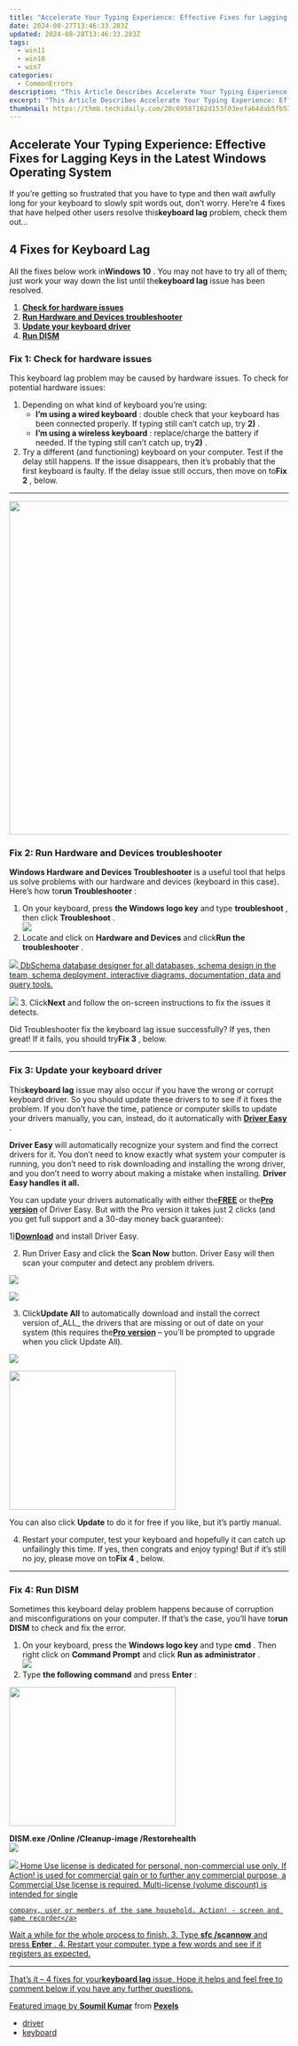 ```yaml
---
title: "Accelerate Your Typing Experience: Effective Fixes for Lagging Keys in the Latest Windows Operating System."
date: 2024-08-27T13:46:33.283Z
updated: 2024-08-28T13:46:33.283Z
tags:
  - win11
  - win10
  - win7
categories:
  - CommonErrors
description: "This Article Describes Accelerate Your Typing Experience: Effective Fixes for Lagging Keys in the Latest Windows Operating System."
excerpt: "This Article Describes Accelerate Your Typing Experience: Effective Fixes for Lagging Keys in the Latest Windows Operating System."
thumbnail: https://thmb.techidaily.com/20c69587162d153f03eefa64dab5fb5356740a9d42978b0299a0a4d322290d05.jpeg
---
```


## Accelerate Your Typing Experience: Effective Fixes for Lagging Keys in the Latest Windows Operating System

If you’re getting so frustrated that you have to type and then wait awfully long for your keyboard to slowly spit words out, don’t worry. Here’re 4 fixes that have helped other users resolve this**keyboard lag** problem, check them out…

## 4 Fixes for Keyboard Lag

 All the fixes below work in**Windows 10** . You may not have to try all of them; just work your way down the list until the**keyboard lag** issue has been resolved.

1. **[Check for hardware issues](https://tools.techidaily.com/drivereasy/download/)**
2. **[Run Hardware and Devices troubleshooter](https://tools.techidaily.com/drivereasy/download/)**
3. [**Update your keyboard driver**](https://tools.techidaily.com/drivereasy/download/)
4. **[Run DISM](https://tools.techidaily.com/drivereasy/download/)**

### Fix 1: Check for hardware issues

 This keyboard lag problem may be caused by hardware issues. To check for potential hardware issues:

1. Depending on what kind of keyboard you’re using:  
   * **I’m using a wired keyboard** : double check that your keyboard has been connected properly. If typing still can’t catch up, try **2)** .  
   * **I’m using a wireless keyboard** : replace/charge the battery if needed. If the typing still can’t catch up, try**2)** .
2. Try a different (and functioning) keyboard on your computer. Test if the delay still happens. If the issue disappears, then it’s probably that the first keyboard is faulty. If the delay issue still occurs, then move on to**Fix 2** , below.

---

<!-- affiliate ads begin -->
<a href="https://turtlebeacheu.sjv.io/c/5597632/1996818/23722" target="_top" id="1996818"><img src="//a.impactradius-go.com/display-ad/23722-1996818" border="0" alt="" width="600" height="600"/></a><img height="0" width="0" src="https://imp.pxf.io/i/5597632/1996818/23722" style="position:absolute;visibility:hidden;" border="0" />
<!-- affiliate ads end -->
### Fix 2: Run Hardware and Devices troubleshooter

**Windows Hardware and Devices Troubleshooter**  is a useful tool that helps us solve problems with our hardware and devices (keyboard in this case). Here’s how to**run Troubleshooter** :

1. On your keyboard, press **the Windows logo key**  and type **troubleshoot** , then click **Troubleshoot** .  
![](https://images.drivereasy.com/wp-content/uploads/2018/06/img_5b30a29f39ffd.jpg)
2. Locate and click on **Hardware and Devices** and click**Run the troubleshooter** .  
<!-- affiliate ads begin -->
<a href="https://shop.dbschema.com/order/checkout.php?PRODS=19867419&QTY=1&AFFILIATE=108875&CART=1"> <img src="https://secure.avangate.com/images/merchant/176b22bab4e94a28619ca2433b2ef241/products/1_icon256.png" border="0">
DbSchema database designer for all databases, schema design in the team, schema deployment, interactive diagrams, documentation, data and query tools. </a>
<!-- affiliate ads end -->
![](https://images.drivereasy.com/wp-content/uploads/2018/07/img_5b5ad34d3dc21.jpg)
3. Click**Next** and follow the on-screen instructions to fix the issues it detects.

 Did Troubleshooter fix the keyboard lag issue successfully? If yes, then great! If it fails, you should try**Fix 3** , below.

---

### Fix 3: Update your keyboard driver

 This**keyboard lag** issue may also occur if you have the wrong or corrupt keyboard driver. So you should update these drivers to to see if it fixes the problem. If you don’t have the time, patience or computer skills to update your drivers manually, you can, instead, do it automatically with **[Driver Easy](https://tools.techidaily.com/drivereasy/download/)**  .

**Driver Easy** will automatically recognize your system and find the correct drivers for it. You don’t need to know exactly what system your computer is running, you don’t need to risk downloading and installing the wrong driver, and you don’t need to worry about making a mistake when installing. **Driver Easy handles it all.**

 You can update your drivers automatically with either the[**FREE**](https://tools.techidaily.com/drivereasy/download/) or the[**Pro version**](https://tools.techidaily.com/drivereasy/download/) of Driver Easy. But with the Pro version it takes just 2 clicks (and you get full support and a 30-day money back guarantee):

 1)[**Download**](https://tools.techidaily.com/drivereasy/download/) and install Driver Easy.

 2) Run Driver Easy and click the **Scan Now** button. Driver Easy will then scan your computer and detect any problem drivers.

![](https://images.drivereasy.com/wp-content/uploads/2018/07/img_5b46ffcde1143.jpg)

<!-- affiliate ads begin -->
<a href="https://store.movavi.com/affiliate.php?ACCOUNT=MOVAVI&AFFILIATE=108875&PATH=https%3A%2F%2Fwww.movavi.com%3FAFFILIATE%3D108875%26RESOURCE%3DBanner%2B728x90"><img src="https://mcusercontent.com/0885a03ded3d480dca9287f12/images/2e76fe6a-3010-1b37-7846-f34ff9c6b4ca.png" border="0"></a>
<!-- affiliate ads end -->
 3) Click**Update All** to automatically download and install the correct version of_ALL_ the drivers that are missing or out of date on your system (this requires the[**Pro version**](https://tools.techidaily.com/drivereasy/download/) – you’ll be prompted to upgrade when you click Update All).

![](https://images.drivereasy.com/wp-content/uploads/2018/07/img_5b5ad5d867f97.jpg)

<!-- affiliate ads begin -->
<a href="https://modlily.sjv.io/c/5597632/2072819/17059" target="_top" id="2072819"><img src="//a.impactradius-go.com/display-ad/17059-2072819" border="0" alt="" width="300" height="250"/></a><img height="0" width="0" src="https://imp.pxf.io/i/5597632/2072819/17059" style="position:absolute;visibility:hidden;" border="0" />
<!-- affiliate ads end -->
 You can also click **Update** to do it for free if you like, but it’s partly manual.

 4) Restart your computer, test your keyboard and hopefully it can catch up unfailingly this time. If yes, then congrats and enjoy typing! But if it’s still no joy, please move on to**Fix 4** , below.

---

### Fix 4: Run DISM

 Sometimes this keyboard delay problem happens because of corruption and misconfigurations on your computer. If that’s the case, you’ll have to**run**   **DISM** to check and fix the error.

1. On your keyboard, press the **Windows logo key**  and type **cmd** . Then right click on **Command Prompt**   and click **Run as administrator** .  
![](https://images.drivereasy.com/wp-content/uploads/2018/06/img_5b28ad73ad4a9.png)
2. Type **the following command** and press **Enter** :  
<!-- affiliate ads begin -->
<a href="https://caperobbin.sjv.io/c/5597632/2006123/18460" target="_top" id="2006123"><img src="//a.impactradius-go.com/display-ad/18460-2006123" border="0" alt="" width="300" height="250"/></a><img height="0" width="0" src="https://imp.pxf.io/i/5597632/2006123/18460" style="position:absolute;visibility:hidden;" border="0" />
<!-- affiliate ads end -->
**DISM.exe /Online /Cleanup-image /Restorehealth**  
![](https://images.drivereasy.com/wp-content/uploads/2018/06/img_5b30abe4b92d4.jpg)  

<!-- affiliate ads begin -->
<a href="https://checkout.mirillis.com/order/checkout.php?PRODS=4704640&QTY=1&AFFILIATE=108875&CART=1"> <img src="https://secure.avangate.com/images/merchant/547a5a56d43f6d40f9a6a2f76501d013/products/1_mirillis_action_boxshot_store_1x.jpg" border="0">
	Home Use license is dedicated for personal, non-commercial use only. 
	If Action! is used for commercial gain or to further any commercial purpose, 
	a Commercial Use license is required. Multi-license (volume discount) is intended for single 
 
	company, user or members of the same household. Action! - screen and game recorder</a>
<!-- affiliate ads end -->
 Wait a while for the whole process to finish.
3. Type **sfc /scannow**  and press **Enter** .
4. Restart your computer, type a few words and see if it registers as expected.

---

 That’s it – 4 fixes for your**keyboard lag** issue. Hope it helps and feel free to comment below if you have any further questions.

 Featured image by **[Soumil Kumar](https://www.pexels.com/@soumil-kumar-4325?utm%5Fcontent=attributionCopyText&utm%5Fmedium=referral&utm%5Fsource=pexels)**  from **[Pexels](https://www.pexels.com/photo/photo-of-person-typing-on-computer-keyboard-735911/?utm%5Fcontent=attributionCopyText&utm%5Fmedium=referral&utm%5Fsource=pexels)**

* [driver](https://tools.techidaily.com/drivereasy/download/)
* [keyboard](https://tools.techidaily.com/drivereasy/download/)

<ins class="adsbygoogle"
     style="display:block"
     data-ad-format="autorelaxed"
     data-ad-client="ca-pub-7571918770474297"
     data-ad-slot="1223367746"></ins>



<ins class="adsbygoogle"
     style="display:block"
     data-ad-client="ca-pub-7571918770474297"
     data-ad-slot="8358498916"
     data-ad-format="auto"
     data-full-width-responsive="true"></ins>


